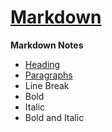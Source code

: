 # [Markdown](https://www.markdownguide.org/)

**Markdown Notes**

- [Heading](/Reference.md#headings)
- [Paragraphs](/Reference.md#paragraphs)
- Line Break
- Bold
- Italic
- Bold and Italic
